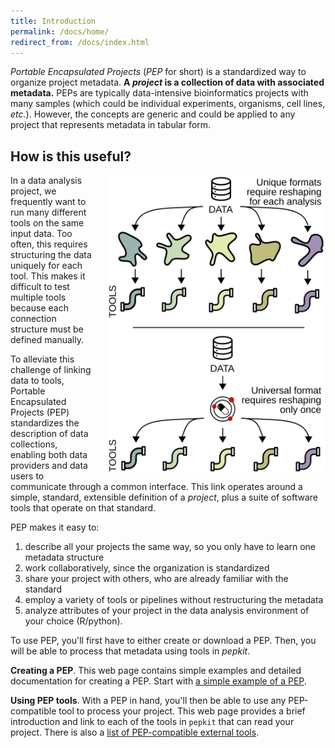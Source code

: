 ```yaml
---
title: Introduction
permalink: /docs/home/
redirect_from: /docs/index.html
---
```


*Portable Encapsulated Projects* (*PEP* for short) is a standardized way to organize project metadata. **A *project* is a collection of data with associated metadata.** PEPs are typically data-intensive bioinformatics projects with many samples (which could be individual experiments, organisms, cell lines, *etc.*). However, the concepts are generic and could be applied to any project that represents metadata in tabular form.

## How is this useful?

<img src="/img/data-munging.svg" alt="" style="float:right; margin-left:20px" width="350px">

In a data analysis project, we frequently want to run many different tools on the same input data. Too often, this requires structuring the data uniquely for each tool. This makes it difficult to test multiple tools because each connection structure must be defined manually.

To alleviate this challenge of linking data to tools, Portable Encapsulated Projects (PEP) standardizes the description of data collections, enabling both data providers and data users to communicate through a common interface. This link operates around a simple, standard, extensible definition of a <i>project</i>, plus a suite of software tools that operate on that standard.

PEP makes it easy to:

1. describe all your projects the same way, so you only have to learn one metadata structure
2. work collaboratively, since the organization is standardized
3. share your project with others, who are already familiar with the standard
4. employ a variety of tools or pipelines without restructuring the metadata
5. analyze attributes of your project in the data analysis environment of your choice (R/python).


To use PEP, you'll first have to either create or download a PEP. Then, you will be able to process that metadata using tools in *pepkit*.

**Creating a PEP**. This web page contains simple examples and detailed documentation for creating a PEP. Start with [a simple example of a PEP](/docs/simple_example/).

**Using PEP tools**. With a PEP in hand, you'll then be able to use any PEP-compatible tool to process your project. This web page provides a brief introduction and link to each of the tools in `pepkit` that can read your project. There is also a [list of PEP-compatible external tools](docs/tools/).
